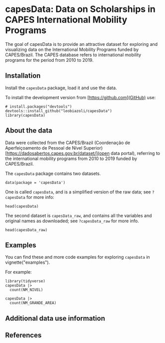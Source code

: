 # capesData: Data on Scholarships in CAPES International Mobility Programs

The goal of capesData is to provide an attractive dataset for exploring and visualizing data on the International Mobility Programs funded by CAPES/Brazil. The CAPES database refers to international mobility programs for the period from 2010 to 2019.

## Installation

Install the `capesData` package, load it and use the data.

To install the development version from [https://github.com](GitHub) use:
```
# install.packages("devtools")
devtools::install_github("leobiazoli/capesData")
library(capesData)
```
## About the data

Data were collected from the CAPES/Brazil (Coordenação de Aperfeiçoamento de Pessoal de Nível Superior) [https://dadosabertos.capes.gov.br/dataset/](open data portal), referring to the international mobility programs from 2010 to 2019 funded by CAPES/Brazil.

The `capesData` package contains two datasets.
```
data(package = 'capesData')
```


One is called `capesData`, and is a simplified version of the raw data; see `?capesData` for more info:
```{r}
head(capesData)
```

The second dataset is `capesData_raw`, and contains all the variables and original names as downloaded; see `?capesData_raw` for more info.
```
head(capesData_raw)
```

## Examples

You can find these and more code examples for exploring `capesData` in vignette("examples").

For example:

```
library(tidyverse)
capesData |>
  count(NM_NIVEL)

capesData |>
  count(NM_GRANDE_AREA)
```

## Additional data use information

## References
